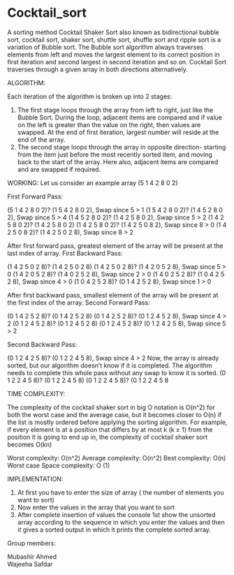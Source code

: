 # Cocktail_sort
A sorting method
Cocktail Shaker Sort also known as bidirectional bubble sort, cocktail sort, shaker sort, shuttle sort, shuffle sort and ripple sort is a variation of Bubble sort. The Bubble sort algorithm always traverses elements from left and moves the largest element to its correct position in first iteration and second largest in second iteration and so on. Cocktail Sort traverses through a given array in both directions alternatively.

ALGORITHM:

Each iteration of the algorithm is broken up into 2 stages:
1.	The first stage loops through the array from left to right, just like the Bubble Sort. During the loop, adjacent items are compared and if value on the left is greater than the value on the right, then values are swapped. At the end of first iteration, largest number will reside at the end of the array.
2.	The second stage loops through the array in opposite direction- starting from the item just before the most recently sorted item, and moving back to the start of the array. Here also, adjacent items are compared and are swapped if required.

WORKING:
Let us consider an example array (5 1 4 2 8 0 2)

First Forward Pass:

(5 1 4 2 8 0 2)? (1 5 4 2 8 0 2), Swap since 5 > 1
(1 5 4 2 8 0 2)? (1 4 5 2 8 0 2), Swap since 5 > 4
(1 4 5 2 8 0 2)? (1 4 2 5 8 0 2), Swap since 5 > 2
(1 4 2 5 8 0 2)? (1 4 2 5 8 0 2)
(1 4 2 5 8 0 2)? (1 4 2 5 0 8 2), Swap since 8 > 0
(1 4 2 5 0 8 2)? (1 4 2 5 0 2 8), Swap since 8 > 2

After first forward pass, greatest element of the array will be present at the last index of array.
First Backward Pass:

(1 4 2 5 0 2 8)? (1 4 2 5 0 2 8)
(1 4 2 5 0 2 8)? (1 4 2 0 5 2 8), Swap since 5 > 0
(1 4 2 0 5 2 8)? (1 4 0 2 5 2 8), Swap since 2 > 0
(1 4 0 2 5 2 8)? (1 0 4 2 5 2 8), Swap since 4 > 0
(1 0 4 2 5 2 8)? (0 1 4 2 5 2 8), Swap since 1 > 0

After first backward pass, smallest element of the array will be present at the first index of the array.
Second Forward Pass:

(0 1 4 2 5 2 8)? (0 1 4 2 5 2 8)
(0 1 4 2 5 2 8)? (0 1 2 4 5 2 8), Swap since 4 > 2
(0 1 2 4 5 2 8)? (0 1 2 4 5 2 8)
(0 1 2 4 5 2 8)? (0 1 2 4 2 5 8), Swap since 5 > 2

Second Backward Pass:

(0 1 2 4 2 5 8)? (0 1 2 2 4 5 8), Swap since 4 > 2
Now, the array is already sorted, but our algorithm doesn’t know if it is completed. The algorithm needs to complete this whole pass without any swap to know it is sorted.
(0 1 2 2 4 5 8)? (0 1 2 2 4 5 8)
(0 1 2 2 4 5 8)? (0 1 2 2 4 5 8

TIME COMPLEXITY:

The complexity of the cocktail shaker sort in big O notation is O(n^2) for both the worst case and the average case, but it becomes closer to O(n)  if the list is mostly ordered before applying the sorting algorithm. For example, if every element is at a position that differs by at most k (k ≥ 1) from the position it is going to end up in, the complexity of cocktail shaker sort becomes O(kn)

Worst complexity: O(n^2)
Average complexity: O(n^2)
Best complexity: O(n)
Worst case Space complexity: O (1)

IMPLEMENTATION:

1.	At first you have to enter the size of array ( the number of elements you want to sort)
2.	Now enter the values in the array that you want to sort
3.	After complete insertion of values the console 1st show the unsorted array according to the sequence in which you enter the values and then it gives a sorted output in which it prints the complete sorted array.


Group members:

Mubashir Ahmed       
Wajeeha Safdar
